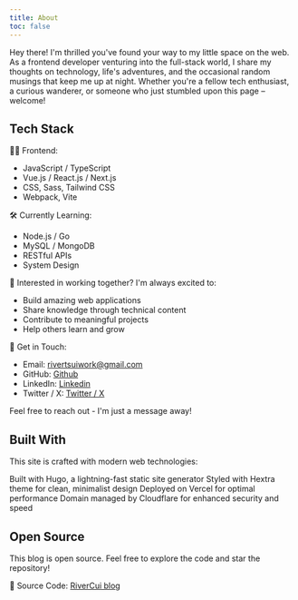 ```yaml
---
title: About
toc: false
---
```


Hey there! I'm thrilled you've found your way to my little space on the web. As a frontend developer venturing into the full-stack world, I share my thoughts on technology, life's adventures, and the occasional random musings that keep me up at night. Whether you're a fellow tech enthusiast, a curious wanderer, or someone who just stumbled upon this page – welcome!

## Tech Stack

👩‍💻 Frontend:

- JavaScript / TypeScript
- Vue.js / React.js / Next.js
- CSS, Sass, Tailwind CSS
- Webpack, Vite

🛠️ Currently Learning:

- Node.js / Go
- MySQL / MongoDB
- RESTful APIs
- System Design

💼 Interested in working together? I'm always excited to:

- Build amazing web applications
- Share knowledge through technical content
- Contribute to meaningful projects
- Help others learn and grow

📮 Get in Touch:

- Email: [rivertsuiwork@gmail.com](mailto:rivertsuiwork@gmail.com)
- GitHub: [Github](https://github.com/RiverCui)
- LinkedIn: [Linkedin](https://www.linkedin.com/in/river-tsui-411aab242)
- Twitter / X: [Twitter / X](https://x.com/tree172194471)

Feel free to reach out - I'm just a message away!

## Built With

This site is crafted with modern web technologies:

Built with Hugo, a lightning-fast static site generator
Styled with Hextra theme for clean, minimalist design
Deployed on Vercel for optimal performance
Domain managed by Cloudflare for enhanced security and speed

## Open Source

This blog is open source. Feel free to explore the code and star the repository!

📂 Source Code: [RiverCui blog](https://github.com/RiverCui/blog)
